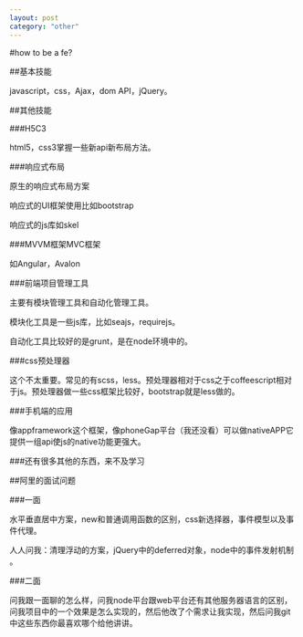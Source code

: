 ```yaml
---
layout: post
category: "other"
---
```

#how to be a fe?

##基本技能

javascript，css，Ajax，dom API，jQuery。

##其他技能

###H5C3

html5，css3掌握一些新api新布局方法。

###响应式布局

原生的响应式布局方案

响应式的UI框架使用比如bootstrap

响应式的js库如skel

###MVVM框架MVC框架

如Angular，Avalon

###前端项目管理工具

主要有模块管理工具和自动化管理工具。

模块化工具是一些js库，比如seajs，requirejs。

自动化工具比较好的是grunt，是在node环境中的。

###css预处理器

这个不太重要。常见的有scss，less。预处理器相对于css之于coffeescript相对于js。预处理器做一些css框架比较好，bootstrap就是less做的。

###手机端的应用

像appframework这个框架，像phoneGap平台（我还没看）可以做nativeAPP它提供一组api使js的native功能更强大。

###还有很多其他的东西，来不及学习

##阿里的面试问题

###一面

水平垂直居中方案，new和普通调用函数的区别，css新选择器，事件模型以及事件代理。

人人问我：清理浮动的方案，jQuery中的deferred对象，node中的事件发射机制 。

###二面

问我跟一面聊的怎么样，问我node平台跟web平台还有其他服务器语言的区别，问我项目中的一个效果是怎么实现的，然后他改了个需求让我实现，然后问我git中这些东西你最喜欢哪个给他讲讲。